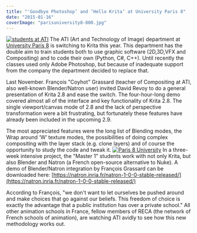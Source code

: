 ```yaml
---
title: "'Goodbye Photoshop’ and ‘Hello Krita’ at University Paris 8"
date: "2015-01-16"
coverImage: "parisuniversity8-800.jpg"
---
```


[![students at ATI](/images/posts/2015/parisstudents800.jpg)](https://krita.org/wp-content/uploads/2015/01/parisstudents.jpg) The ATI (Art and Technology of Image) department at [University Paris 8](http://www.univ-paris8.fr/en/ "English page of University 8 Paris") is switching to Krita this year. This department has the double aim to train students both to use graphic software (2D,3D,VFX and Compositing) and to code their own (Python, C#, C++). Until recently the classes used only Adobe Photoshop, but because of inadequate support from the company the department decided to replace that.

Last November. François "Coyhot" Grassard (teacher of Compositing at ATI, also well-known Blender/Natron user) invited David Revoy to do a general presentation of Krita 2.8 and ease the switch. The four-hour-long demo covered almost all of the interface and key functionality of Krita 2.8. The single viewport/canvas mode of 2.8 and the lack of perspective transformation were a bit frustrating, but fortunately these features have already been included in the upcoming 2.9.

The most appreciated features were the long list of Blending modes, the Wrap around ‘W’ texture modes, the possibilities of doing complex compositing with the layer stack (e.g. clone layers) and of course the opportunity to study the code and tweak it. [![Paris 8 University](/images/posts/2015/parisuniversity8-800.jpg)](https://krita.org/wp-content/uploads/2015/01/parisuniversity8.jpg) In a three-week intensive project, the "Master 1" students work with not only Krita, but also Blender and Natron (a French open-source alternative to Nuke). A demo of Blender/Natron integration by François Grassard can be downloaded here: [https://natron.inria.fr/natron-1-0-0-stable-released/](https://natron.inria.fr/natron-1-0-0-stable-released/)

According to François, "we don't want to let ourselves be pushed around and make choices that go against our beliefs. This freedom of choice is exactly the advantage that a public institution has over a private school." All other animation schools in France, fellow members of RECA (the network of French schools of animation), are watching ATI avidly to see how this new methodology works out.
